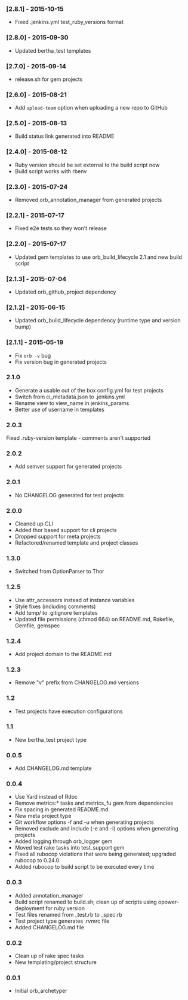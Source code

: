 ### [2.8.1] - 2015-10-15
- Fixed .jenkins.yml test_ruby_versions format

### [2.8.0] - 2015-09-30
- Updated bertha_test templates

### [2.7.0] - 2015-09-14
- release.sh for gem projects

### [2.6.0] - 2015-08-21
- Add `upload-team` option when uploading a new repo to GitHub

### [2.5.0] - 2015-08-13
- Build status link generated into README

### [2.4.0] - 2015-08-12
- Ruby version should be set external to the build script now
- Build script works with rbenv

### [2.3.0] - 2015-07-24
- Removed orb_annotation_manager from generated projects

### [2.2.1] - 2015-07-17
- Fixed e2e tests so they won't release

### [2.2.0] - 2015-07-17
- Updated gem templates to use orb_build_lifecycle 2.1 and new build script

### [2.1.3] - 2015-07-04
- Updated orb_github_project dependency

### [2.1.2] - 2015-06-15
- Updated orb_build_lifecycle dependency (runtime type and version bump)

### [2.1.1] - 2015-05-19
- Fix `orb -v` bug
- Fix version bug in generated projects

### 2.1.0
- Generate a usable out of the box config.yml for test projects
- Switch from ci_metadata.json to .jenkins.yml
- Rename view to view_name in jenkins_params
- Better use of username in templates

### 2.0.3
Fixed .ruby-version template - comments aren't supported

### 2.0.2
- Add semver support for generated projects

### 2.0.1
- No CHANGELOG generated for test projects

### 2.0.0
- Cleaned up CLI
- Added thor based support for cli projects
- Dropped support for meta projects
- Refactored/renamed template and project classes

### 1.3.0
- Switched from OptionParser to Thor

### 1.2.5
- Use attr_accessors instead of instance variables
- Style fixes (including comments)
- Add temp/ to .gitignore templates
- Updated file permissions (chmod 664) on README.md, Rakefile, Gemfile, gemspec

### 1.2.4
- Add project domain to the README.md

### 1.2.3
- Remove "v" prefix from CHANGELOG.md versions

### 1.2
- Test projects have execution configurations

### 1.1
- New bertha_test project type

### 0.0.5
- Add CHANGELOG.md template

### 0.0.4
- Use Yard instead of Rdoc
- Remove metrics:* tasks and metrics_fu gem from dependencies
- Fix spacing in generated README.md
- New meta project type
- Git workflow options -f and -u when generating projects
- Removed exclude and include (-e and -i) options when generating projects
- Added logging through orb_logger gem
- Moved test rake tasks into test_support gem
- Fixed all rubocop violations that were being generated; upgraded rubocop to 0.24.0
- Added rubocop to build script to be executed every time

### 0.0.3
- Added annotation_manager
- Build script renamed to build.sh; clean up of scripts using opower-deployment for ruby version
- Test files renamed from _test.rb to _spec.rb
- Test project type generates .rvmrc file
- Added CHANGELOG.md file

### 0.0.2
- Clean up of rake spec tasks
- New templating/project structure

### 0.0.1
- Initial orb_archetyper

